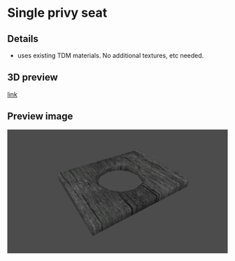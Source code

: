 # Single privy seat

## Details
- uses existing TDM materials.  No additional textures, etc needed.

## 3D preview
[link](privy_seat_single.stl)

## Preview image
![alt text](privy_seat_single_ex.jpg "seat")